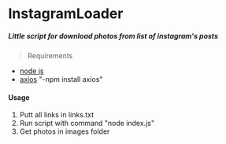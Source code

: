 # InstagramLoader
##### Little script for download photos from list of instagram's posts
> Requirements 
- [node js](https://nodejs.org/en/ "node js")
- [axios](https://github.com/axios/axios "axios") "-npm install axios"
>

#### Usage
1. Putt all links in links.txt
2. Run script with command "node index.js"
3. Get photos in images folder
